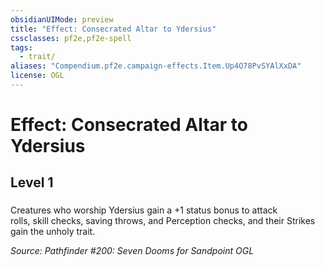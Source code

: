 ```yaml
---
obsidianUIMode: preview
title: "Effect: Consecrated Altar to Ydersius"
cssclasses: pf2e,pf2e-spell
tags:
  - trait/
aliases: "Compendium.pf2e.campaign-effects.Item.Up4O78PvSYAlXxDA"
license: OGL
---
```

# Effect: Consecrated Altar to Ydersius
## Level 1
### 






Creatures who worship Ydersius gain a +1 status bonus to attack  
rolls, skill checks, saving throws, and Perception checks, and their Strikes gain the unholy trait.

*Source: Pathfinder #200: Seven Dooms for Sandpoint*
*OGL*